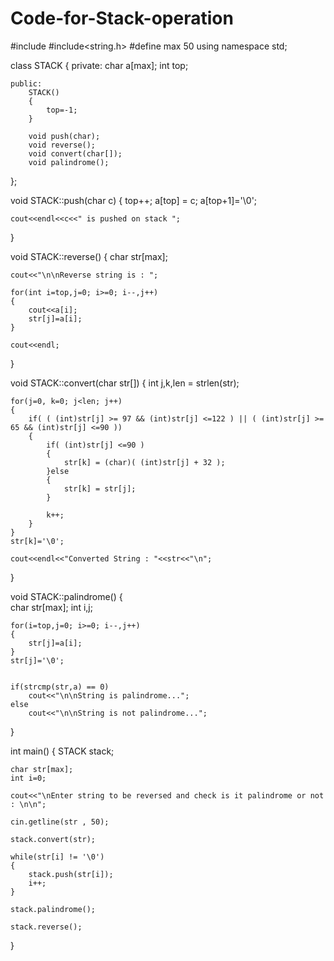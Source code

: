 # Code-for-Stack-operation
#include<iostream>
#include<string.h>
#define max 50
using namespace std;

class STACK
{
	private:
		char a[max];
		int top;
	
	public:
		STACK()
		{
			top=-1;	
		}	
		
		void push(char);
		void reverse();	
		void convert(char[]);
		void palindrome();
};

void STACK::push(char c)
{
	top++;
	a[top] = c;
	a[top+1]='\0';
	
	cout<<endl<<c<<" is pushed on stack ";
}

void STACK::reverse()
{
	char str[max];
	
	cout<<"\n\nReverse string is : ";
		
	for(int i=top,j=0; i>=0; i--,j++)
	{
		cout<<a[i];
		str[j]=a[i];
	}
	
	cout<<endl;
}


void STACK::convert(char str[])
{
	int j,k,len = strlen(str);

	for(j=0, k=0; j<len; j++)
	{
		if( ( (int)str[j] >= 97 && (int)str[j] <=122 ) || ( (int)str[j] >= 65 && (int)str[j] <=90 ))
		{
			if( (int)str[j] <=90 )
			{
				str[k] = (char)( (int)str[j] + 32 );
			}else
			{
				str[k] = str[j];				
			}

			k++;			
		}
	}
	str[k]='\0';

	cout<<endl<<"Converted String : "<<str<<"\n";
}




void STACK::palindrome()
{	
	char str[max];
	int i,j;		

	for(i=top,j=0; i>=0; i--,j++)
	{
		str[j]=a[i];
	}
	str[j]='\0';
	
	
	if(strcmp(str,a) == 0)
		cout<<"\n\nString is palindrome...";
	else
		cout<<"\n\nString is not palindrome...";
}


int main()
{
	STACK stack;

	char str[max];
	int i=0;
	
	cout<<"\nEnter string to be reversed and check is it palindrome or not : \n\n";
	
	cin.getline(str , 50);
	
	stack.convert(str);
	
	while(str[i] != '\0')
	{
		stack.push(str[i]);
		i++;
	}

	stack.palindrome();

	stack.reverse();
	
}

